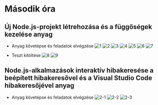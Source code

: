 # Második óra

## Új Node.js-projekt létrehozása és a függőségek kezelése anyag
- Anyag követépse és feladatok elvégzése
![1](https://user-images.githubusercontent.com/92054638/195062967-b46443e9-2bca-4753-b19b-0a6b561caac1.png)
![2](https://user-images.githubusercontent.com/92054638/195062976-7f63c665-0fd9-4fbd-b7b2-1f659db87589.png)
![3](https://user-images.githubusercontent.com/92054638/195062986-6a7351e9-8d27-4ce6-90d0-4bb14997be05.png)
![4](https://user-images.githubusercontent.com/92054638/195062991-74457191-30d8-4356-8887-6d8c175a748b.png)
![5](https://user-images.githubusercontent.com/92054638/195063002-4d437c3e-eecd-4737-975d-fec4152ee8e9.png)
![6](https://user-images.githubusercontent.com/92054638/195063012-91e660d1-b5ef-47af-a20e-bfff581f8245.png)
![7](https://user-images.githubusercontent.com/92054638/195063019-e95602b6-b291-4b7f-8267-63724f2deb1a.png)

- Teszt kitöltése
![8](https://user-images.githubusercontent.com/92054638/195062930-09cf2c8c-0455-47c1-a0a0-d6e5f318639e.png)
![9](https://user-images.githubusercontent.com/92054638/195062942-dfdb699a-c86c-44de-bb18-874f4103e308.png)


## Node.js-alkalmazások interaktív hibakeresése a beépített hibakeresővel és a Visual Studio Code hibakeresőjével anyag
- Anyag követépse és feladatok elvégzése
![2-1](https://user-images.githubusercontent.com/92054638/195063166-0f413686-f740-4216-86af-446d9045df60.PNG)
![2-2](https://user-images.githubusercontent.com/92054638/195063174-4a6c1fab-9b62-4853-9c57-3c87809ff662.PNG)
![2-3](https://user-images.githubusercontent.com/92054638/195063183-fbb1f1f1-bee0-44d3-9bd6-ac3473956e9f.PNG)
